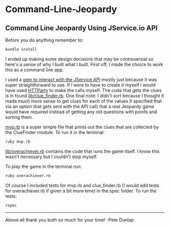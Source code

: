 # Command-Line-Jeopardy
Command Line Jeopardy Using JService.io API
---

Before you do anything remember to:
```bash
bundle install
```

I ended up making some design decisions that may be controversial so here's a sense of why I built what I built.
First off, I made the choice to work this as a command line app.

I used a [gem to interact with the JService API](https://rubygems.org/gems/japi) mostly just because it was super straightforward to use. If I were to have to create it myself I would have used [HTTParty](https://rubygems.org/gems/httparty) to make the calls myself. The code that gets the clues is in found [lib/clue_finder.rb](lib/clue_finder.rb). One final note: I didn't sort because I thought it made much more sense to get clues for each of the values (I specified that via an option that gets sent with the API call) that a real Jeopardy game would have required instead of getting any old questions with points and sorting them.

[mvp.rb](mvp.rb) is a super simple file that prints out the clues that are collected by the ClueFinder module.
To run it in the terminal:
```bash
ruby mvp.rb
```

[lib/overachiever.rb](lib/overachiever.rb) contains the code that runs the game itself. I know this wasn't necessary but I couldn't stop myself.

To play the game in the terminal run:
```bash
ruby overachiever.rb
```

Of course I included tests for mvp.rb and clue_finder.rb (I would add tests for overachiever.rb if given a bit more time) in the spec folder.
To run the tests:
```bash
rspec
```

---
Above all thank you both so much for your time!
-Pete Dunlap
